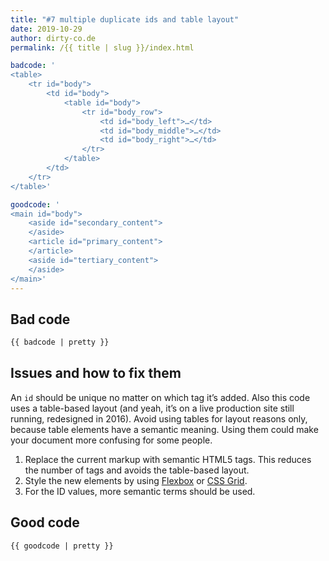 ```yaml
---
title: "#7 multiple duplicate ids and table layout"
date: 2019-10-29
author: dirty-co.de
permalink: /{{ title | slug }}/index.html

badcode: '
<table>
	<tr id="body">
		<td id="body">
			<table id="body">
				<tr id="body_row">
					<td id="body_left">…</td>
					<td id="body_middle">…</td>
					<td id="body_right">…</td>
				</tr>
			</table>
		</td>
	</tr>
</table>'

goodcode: '
<main id="body">
	<aside id="secondary_content">
	</aside>
	<article id="primary_content">
	</article>
	<aside id="tertiary_content">
	</aside>
</main>'
---
```


<div class="section bad">

## Bad code

```html
{{ badcode | pretty }}
```

</div>

<div class="section" id="issues">

## Issues and how to fix them

An `id` should be unique no matter on which tag it’s added. Also this code uses a table-based layout (and yeah, it’s on a live production site still running, redesigned in 2016). Avoid using tables for layout reasons only, because table elements have a semantic meaning. Using them could make your document more confusing for some people.

1. Replace the current markup with semantic HTML5 tags. This reduces the number of tags and avoids the table-based layout.
2. Style the new elements by using [Flexbox](https://developer.mozilla.org/en-US/docs/Web/CSS/CSS_Flexible_Box_Layout/Basic_Concepts_of_Flexbox) or [CSS Grid](https://developer.mozilla.org/en-US/docs/Web/CSS/CSS_Grid_Layout).
3. For the ID values, more semantic terms should be used.

</div>

<div class="section">

## Good code

```html
{{ goodcode | pretty }}
```

</div>
